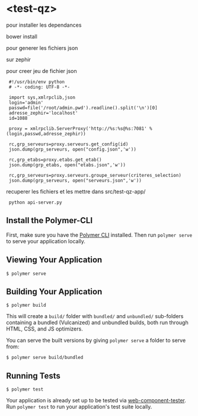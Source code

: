 # \<test-qz\>

pour installer les dependances

 bower  install

pour generer les fichiers json
 
sur zephir

pour creer jeu de fichier json
```
 #!/usr/bin/env python
 # -*- coding: UTF-8 -*- 

 import sys,xmlrpclib,json
 login='admin'
 passwd=file('/root/admin.pwd').readline().split('\n')[0]
 adresse_zephir='localhost'
 id=1088 

 proxy = xmlrpclib.ServerProxy('http://%s:%s@%s:7081' % (login,passwd,adresse_zephir))
 
 rc,grp_serveurs=proxy.serveurs.get_config(id)
 json.dump(grp_serveurs, open("config.json",'w')) 
 
 rc,grp_etabs=proxy.etabs.get_etab()
 json.dump(grp_etabs, open("etabs.json",'w'))
 
 rc,grp_serveurs=proxy.serveurs.groupe_serveur(criteres_selection)
 json.dump(grp_serveurs, open("serveurs.json",'w'))
```

recuperer les fichiers et les mettre dans src/test-qz-app/


```
 python api-server.py 
```

## Install the Polymer-CLI

First, make sure you have the [Polymer CLI](https://www.npmjs.com/package/polymer-cli) installed. Then run `polymer serve` to serve your application locally.

## Viewing Your Application

```
$ polymer serve
```

## Building Your Application

```
$ polymer build
```

This will create a `build/` folder with `bundled/` and `unbundled/` sub-folders
containing a bundled (Vulcanized) and unbundled builds, both run through HTML,
CSS, and JS optimizers.

You can serve the built versions by giving `polymer serve` a folder to serve
from:

```
$ polymer serve build/bundled
```

## Running Tests

```
$ polymer test
```

Your application is already set up to be tested via [web-component-tester](https://github.com/Polymer/web-component-tester). Run `polymer test` to run your application's test suite locally.
